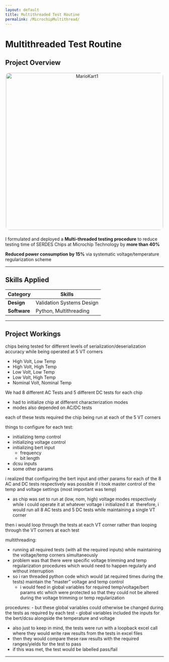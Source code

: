 ```yaml
---
layout: default
title: Multithreaded Test Routine
permalink: /MicrochipMultithread/
---
```


# Multithreaded Test Routine

## Project Overview

<div style="text-align: center; margin: 20px 0;">
    <img src="{{ '/docs/assets/MicrochipLab.png' | relative_url }}" alt="MarioKart1" style="width: 500px; border-radius: 10px;">
</div>


I formulated and deployed a **Multi-threaded testing procedure** to reduce testing time of SERDES Chips at Microchip Technology by **more than 40%**

**Reduced power consumption by 15%** via systematic voltage/temperature regularization scheme

---

## Skills Applied

| **Category**    | **Skills**                                                                 |
|------------------|---------------------------------------------------------------------------|
| **Design**       | Validation Systems Design                            |
| **Software**     | Python, Multithreading                                 |

---

## Project Workings
chips being tested for different levels of serialization/deserialization accuracy while being operated at 5 VT corners

- High Volt, Low Temp
- High Volt, High Temp
- Low Volt, Low Temp
- Low Volt, High Temp
- Nominal Volt, Nominal Temp

We had 8 different AC Tests and 5 different DC tests for each chip

- had to initialize chip at different characterization modes
- modes also depended on AC/DC tests

each of these tests required the chip being run at each of the 5 VT corners

things to configure for each test:
- initializing temp control
- initializing voltage control
- initializing bert input
    - frequency
    - bit length
- dcsu inputs
- some other params

i realized that configuring the bert input and other params for each of the 8 AC and DC tests respectively was possible if i took master control of the temp and voltage settings (most important was temp)
- as chip was set to run at (low, nom, high) voltage modes respectively while i could operate it at whatever voltage i initialized it at 
therefore, i would run all 8 AC tests and 5 DC tests while maintaining a single VT corner

then i would loop through the tests at each VT corner rather than looping through the VT corners at each test 

multithreading:
- running all required tests (with all the required inputs) while maintaining the voltage/temp corners simultaneously
- problem was that there were specific voltage trimming and temp regularization procedures which would need to happen regularly and without interruption 
- so i ran threaded python code which would (at required times during the tests) maintain the “master” voltage and temp control
    - i would feed in global variables for required temp/voltage/bert params etc which were protected so that they could not be altered during the voltage trimming or temp regularization 

procedures:
    - but these global variables could otherwise be changed during the tests as required by each test
        - global variables included the inputs for the bert/dcsu alongside the temperature and voltage

- also just to keep in mind, the tests were run with a loopback excel call where they would write raw results from the tests in excel files
- then they would compare these raw results with the required ranges/yields for the test to pass
- if this was met, the test would be labelled pass/fail


---
